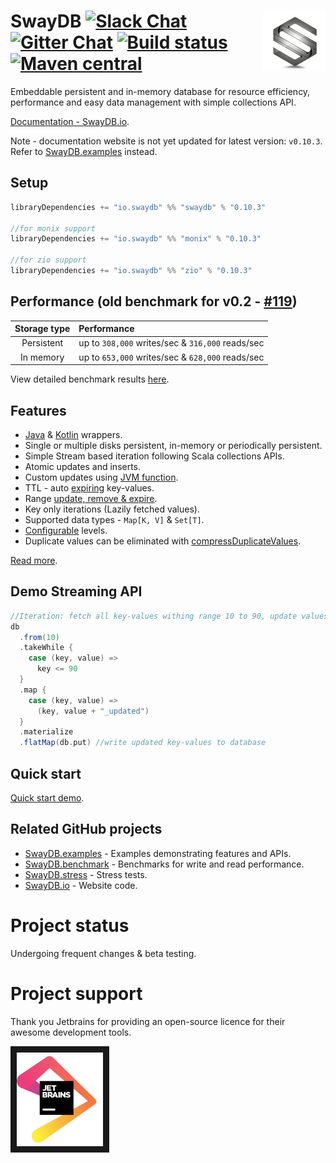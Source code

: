 # <img src="docs/logo.png" align = "right"/> SwayDB [![Slack Chat][slack-badge]][slack-link] [![Gitter Chat][gitter-badge]][gitter-link] [![Build status][build-badge]][build-link] [![Maven central][maven-badge]][maven-link]

[gitter-badge]: https://badges.gitter.im/Join%20Chat.svg
[gitter-link]: https://gitter.im/SwayDB-chat/Lobby

[slack-badge]: https://img.shields.io/badge/slack-join%20chat-e01563.svg
[slack-link]: https://join.slack.com/t/swaydb/shared_invite/enQtNzI1NzM1NTA0NzQxLTJiNjRhMDg2NGQ3YzBkNGMxZGRmODlkN2M3MWEwM2U2NWY1ZmU5OWEyYTgyN2ZhYjlhNjdlZTM3YWJjMGZmNzQ

[maven-badge]: https://img.shields.io/maven-central/v/io.swaydb/swaydb_2.12.svg
[maven-link]: https://search.maven.org/search?q=g:io.swaydb%20AND%20a:swaydb_2.12

[build-badge]: https://travis-ci.com/simerplaha/SwayDB.svg?branch=develop
[build-link]: https://travis-ci.com/simerplaha/SwayDB

Embeddable persistent and in-memory database for resource efficiency, performance 
and easy data management with simple collections API.

[Documentation - SwayDB.io](http://swaydb.io). 

Note - documentation website is not yet updated for latest version: `v0.10.3`.
Refer to [SwayDB.examples](https://github.com/simerplaha/SwayDB.examples) instead. 

## Setup

```scala
libraryDependencies += "io.swaydb" %% "swaydb" % "0.10.3"

//for monix support
libraryDependencies += "io.swaydb" %% "monix" % "0.10.3"

//for zio support
libraryDependencies += "io.swaydb" %% "zio" % "0.10.3"
```


## Performance (old benchmark for v0.2 - [#119](https://github.com/simerplaha/SwayDB/issues/119))

| Storage  type   | Performance                               
|:---------------:|:------------------------------------------------------
| Persistent      | up to `308,000` writes/sec & `316,000` reads/sec                
| In memory       | up to `653,000` writes/sec & `628,000` reads/sec                

View detailed benchmark results [here](http://swaydb.io/performance/macbook-pro-mid-2014/memory). 

## Features

- [Java](https://github.com/simerplaha/SwayDB.java) & [Kotlin](https://github.com/simerplaha/SwayDB.kotlin) wrappers.
- Single or multiple disks persistent, in-memory or periodically persistent.
- Simple Stream based iteration following Scala collections APIs.
- Atomic updates and inserts.
- Custom updates using [JVM function](http://www.swaydb.io/api/write/registerFunction/).
- TTL - auto [expiring](http://www.swaydb.io/api/write/expire/) key-values.
- Range [update, remove & expire](http://www.swaydb.io/api/write/update-range/).
- Key only iterations (Lazily fetched values).
- Supported data types - `Map[K, V]` & `Set[T]`.
- [Configurable](http://www.swaydb.io/configuring-levels/) levels.
- Duplicate values can be eliminated with [compressDuplicateValues](http://www.swaydb.io/configuring-levels/compressDuplicateValues/).

[Read more](http://swaydb.io/).

## Demo Streaming API
```scala
//Iteration: fetch all key-values withing range 10 to 90, update values and batch write updated key-values
db
  .from(10)
  .takeWhile {
    case (key, value) =>
      key <= 90
  }
  .map {
    case (key, value) =>
      (key, value + "_updated")
  }
  .materialize
  .flatMap(db.put) //write updated key-values to database
```
## Quick start
[Quick start demo](http://swaydb.io/quick-start).

## Related GitHub projects
- [SwayDB.examples](https://github.com/simerplaha/SwayDB.examples) - Examples demonstrating features and APIs.
- [SwayDB.benchmark](https://github.com/simerplaha/SwayDB.benchmark) - Benchmarks for write and read performance.
- [SwayDB.stress](https://github.com/simerplaha/SwayDB.stress) - Stress tests.
- [SwayDB.io](https://github.com/simerplaha/SwayDB.io) - Website code.

# Project status

Undergoing frequent changes & beta testing.

# Project support
Thank you Jetbrains for providing an open-source licence for their awesome development tools. 

<a href="https://www.jetbrains.com/?from=SwayDB" target="_blank"><img src="/docs/jetbrains.png" 
alt="Jetbrains support" height="150" border="10" /></a>